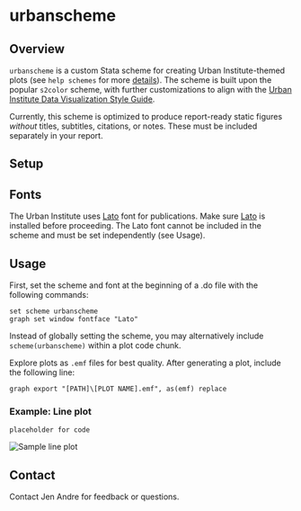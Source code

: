 # urbanscheme

## Overview
`urbanscheme` is a custom Stata scheme for creating Urban Institute-themed plots (see `help schemes` for more [details](https://www.stata.com/manuals/g-4schemesintro.pdf)). The scheme is built upon the popular `s2color` scheme, with further customizations to align with the [Urban Institute Data Visualization Style Guide](https://urbaninstitute.github.io/graphics-styleguide/).

Currently, this scheme is optimized to produce report-ready static figures *without* titles, subtitles, citations, or notes. These must be included separately in your report.

## Setup

## Fonts
The Urban Institute uses [Lato](https://fonts.google.com/specimen/Lato) font for publications. Make sure [Lato](https://fonts.google.com/specimen/Lato) is installed before proceeding. The Lato font cannot be included in the scheme and must be set independently (see Usage).

## Usage
First, set the scheme and font at the beginning of a .do file with the following commands:
```
set scheme urbanscheme
graph set window fontface "Lato"
```
Instead of globally setting the scheme, you may alternatively include `scheme(urbanscheme)` within a plot code chunk.

Explore plots as `.emf` files for best quality. After generating a plot, include the following line:
```
graph export "[PATH]\[PLOT NAME].emf", as(emf) replace
```

### Example: Line plot
```
placeholder for code
```
![Sample line plot](sample-plots/line-plot.emf)

## Contact
Contact Jen Andre for feedback or questions.
